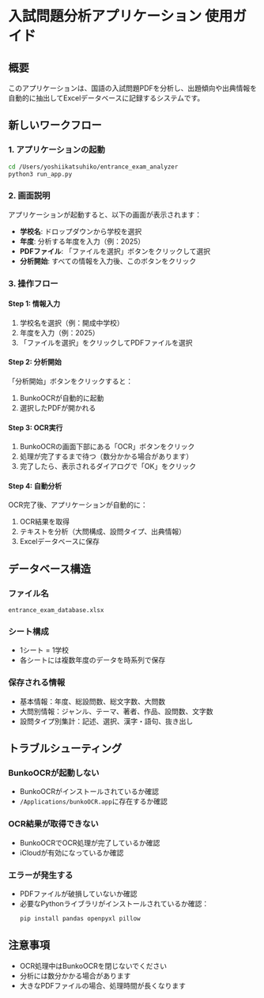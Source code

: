 # 入試問題分析アプリケーション 使用ガイド

## 概要
このアプリケーションは、国語の入試問題PDFを分析し、出題傾向や出典情報を自動的に抽出してExcelデータベースに記録するシステムです。

## 新しいワークフロー

### 1. アプリケーションの起動
```bash
cd /Users/yoshiikatsuhiko/entrance_exam_analyzer
python3 run_app.py
```

### 2. 画面説明
アプリケーションが起動すると、以下の画面が表示されます：

- **学校名**: ドロップダウンから学校を選択
- **年度**: 分析する年度を入力（例：2025）
- **PDFファイル**: 「ファイルを選択」ボタンをクリックして選択
- **分析開始**: すべての情報を入力後、このボタンをクリック

### 3. 操作フロー

#### Step 1: 情報入力
1. 学校名を選択（例：開成中学校）
2. 年度を入力（例：2025）
3. 「ファイルを選択」をクリックしてPDFファイルを選択

#### Step 2: 分析開始
「分析開始」ボタンをクリックすると：
1. BunkoOCRが自動的に起動
2. 選択したPDFが開かれる

#### Step 3: OCR実行
1. BunkoOCRの画面下部にある「OCR」ボタンをクリック
2. 処理が完了するまで待つ（数分かかる場合があります）
3. 完了したら、表示されるダイアログで「OK」をクリック

#### Step 4: 自動分析
OCR完了後、アプリケーションが自動的に：
1. OCR結果を取得
2. テキストを分析（大問構成、設問タイプ、出典情報）
3. Excelデータベースに保存

## データベース構造

### ファイル名
`entrance_exam_database.xlsx`

### シート構成
- 1シート = 1学校
- 各シートには複数年度のデータを時系列で保存

### 保存される情報
- 基本情報：年度、総設問数、総文字数、大問数
- 大問別情報：ジャンル、テーマ、著者、作品、設問数、文字数
- 設問タイプ別集計：記述、選択、漢字・語句、抜き出し

## トラブルシューティング

### BunkoOCRが起動しない
- BunkoOCRがインストールされているか確認
- `/Applications/bunkoOCR.app`に存在するか確認

### OCR結果が取得できない
- BunkoOCRでOCR処理が完了しているか確認
- iCloudが有効になっているか確認

### エラーが発生する
- PDFファイルが破損していないか確認
- 必要なPythonライブラリがインストールされているか確認：
  ```bash
  pip install pandas openpyxl pillow
  ```

## 注意事項
- OCR処理中はBunkoOCRを閉じないでください
- 分析には数分かかる場合があります
- 大きなPDFファイルの場合、処理時間が長くなります